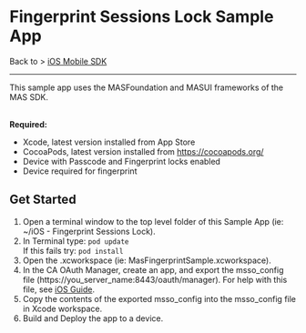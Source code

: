 # Fingerprint Sessions Lock Sample App
Back to > [iOS Mobile SDK](https://github.com/CAAPIM/iOS-MAS-SDK)
<hr/>
This sample app uses the MASFoundation and MASUI frameworks of the MAS SDK.

<br>**Required:**
* Xcode, latest version installed from App Store
* CocoaPods, latest version installed from https://cocoapods.org/
* Device with Passcode and Fingerprint locks enabled
* Device required for fingerprint</br>

## Get Started
1. Open a terminal window to the top level folder of this Sample App (ie: ~/iOS - Fingerprint Sessions Lock).
2. In Terminal type: `pod update`    
   If this fails try: `pod install`
3. Open the .xcworkspace (ie: MasFingerprintSample.xcworkspace).
4. In the CA OAuth Manager, create an app, and export the msso_config file (https://you_server_name:8443/oauth/manager). For help with this file, see [iOS Guide](http://techdocs.broadcom.com/content/broadcom/techdocs/us/en/ca-enterprise-software/layer7-api-management/mobile-sdk-for-ca-mobile-api-gateway/2-1.html).
5. Copy the contents of the exported msso_config into the msso_config file in Xcode workspace.
6. Build and Deploy the app to a device.
